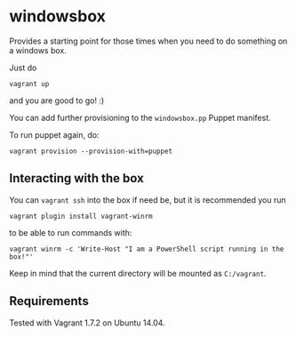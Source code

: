 windowsbox
==========

Provides a starting point for those times when you need to do something on a windows box.

Just do

    vagrant up

and you are good to go! :)

You can add further provisioning to the `windowsbox.pp` Puppet manifest.

To run puppet again, do:

    vagrant provision --provision-with=puppet


Interacting with the box
------------------------

You can `vagrant ssh` into the box if need be, but it is recommended you run

    vagrant plugin install vagrant-winrm

to be able to run commands with:

    vagrant winrm -c 'Write-Host "I am a PowerShell script running in the box!"'

Keep in mind that the current directory will be mounted as `C:/vagrant`.


Requirements
------------

Tested with Vagrant 1.7.2 on Ubuntu 14.04.

